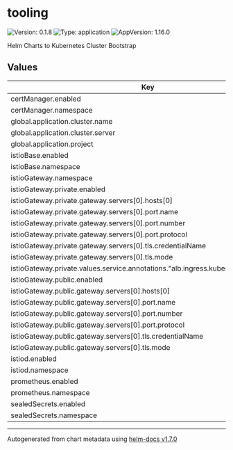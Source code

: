 # tooling

![Version: 0.1.8](https://img.shields.io/badge/Version-0.1.8-informational?style=flat-square) ![Type: application](https://img.shields.io/badge/Type-application-informational?style=flat-square) ![AppVersion: 1.16.0](https://img.shields.io/badge/AppVersion-1.16.0-informational?style=flat-square)

Helm Charts to Kubernetes Cluster Bootstrap

## Values

| Key | Type | Default | Description |
|-----|------|---------|-------------|
| certManager.enabled | bool | `true` |  |
| certManager.namespace | string | `"cert-manager"` |  |
| global.application.cluster.name | string | `"in-cluster"` |  |
| global.application.cluster.server | string | `"https://kubernetes.default.svc"` |  |
| global.application.project | string | `"default"` |  |
| istioBase.enabled | bool | `true` |  |
| istioBase.namespace | string | `"istio-system"` |  |
| istioGateway.namespace | string | `"istio-ingress"` |  |
| istioGateway.private.enabled | bool | `true` |  |
| istioGateway.private.gateway.servers[0].hosts[0] | string | `"*.diegoluisi.local"` |  |
| istioGateway.private.gateway.servers[0].port.name | string | `"https"` |  |
| istioGateway.private.gateway.servers[0].port.number | int | `443` |  |
| istioGateway.private.gateway.servers[0].port.protocol | string | `"HTTPS"` |  |
| istioGateway.private.gateway.servers[0].tls.credentialName | string | `"istio-certs"` |  |
| istioGateway.private.gateway.servers[0].tls.mode | string | `"SIMPLE"` |  |
| istioGateway.private.values.service.annotations."alb.ingress.kubernetes.io/scheme" | string | `"internal"` |  |
| istioGateway.public.enabled | bool | `true` |  |
| istioGateway.public.gateway.servers[0].hosts[0] | string | `"*.diegoluisi.eti.br"` |  |
| istioGateway.public.gateway.servers[0].port.name | string | `"https"` |  |
| istioGateway.public.gateway.servers[0].port.number | int | `443` |  |
| istioGateway.public.gateway.servers[0].port.protocol | string | `"HTTPS"` |  |
| istioGateway.public.gateway.servers[0].tls.credentialName | string | `"istio-certs"` |  |
| istioGateway.public.gateway.servers[0].tls.mode | string | `"SIMPLE"` |  |
| istiod.enabled | bool | `true` |  |
| istiod.namespace | string | `"istio-system"` |  |
| prometheus.enabled | bool | `true` |  |
| prometheus.namespace | string | `"monitoring"` |  |
| sealedSecrets.enabled | bool | `true` |  |
| sealedSecrets.namespace | string | `"kube-system"` |  |

----------------------------------------------
Autogenerated from chart metadata using [helm-docs v1.7.0](https://github.com/norwoodj/helm-docs/releases/v1.7.0)

